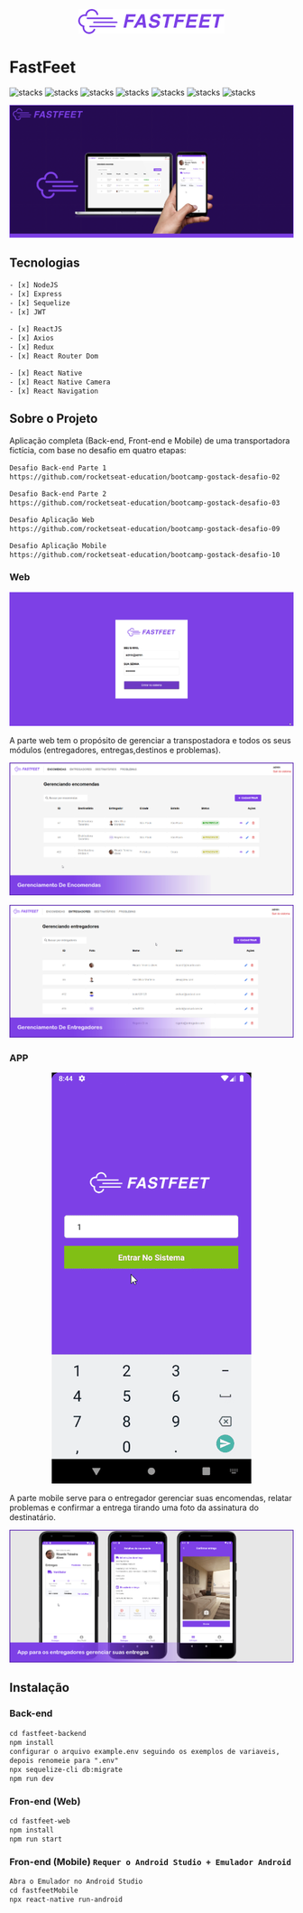 <p align="center">
  <img src="fastfeet-web/src/assets/images/fastfeet-logo.png"/>
</p>

# FastFeet
![stacks](https://img.shields.io/badge/React.js--green) ![stacks](https://img.shields.io/badge/React%20Native--green) ![stacks](https://img.shields.io/badge/Redux--green)
![stacks](https://img.shields.io/badge/Node--blue) ![stacks](https://img.shields.io/badge/Sequelize--blue) ![stacks](https://img.shields.io/badge/Express.js--blue) ![stacks](https://img.shields.io/badge/JWT--blue)

<p align="center">
  <img src="uploads/banner.jpg"/>
</p>

## Tecnologias
```
- [x] NodeJS
- [x] Express
- [x] Sequelize
- [x] JWT
```
```
- [x] ReactJS
- [x] Axios
- [x] Redux
- [x] React Router Dom
```
```
- [x] React Native
- [x] React Native Camera
- [x] React Navigation
```

## Sobre o Projeto
Aplicação completa (Back-end, Front-end e Mobile) de uma transportadora fictícia, com base no desafio em quatro etapas: 

```
Desafio Back-end Parte 1
https://github.com/rocketseat-education/bootcamp-gostack-desafio-02
```
```
Desafio Back-end Parte 2
https://github.com/rocketseat-education/bootcamp-gostack-desafio-03
```
```
Desafio Aplicação Web
https://github.com/rocketseat-education/bootcamp-gostack-desafio-09
```
```
Desafio Aplicação Mobile
https://github.com/rocketseat-education/bootcamp-gostack-desafio-10
```


### Web
<p align="center">
  <img src="uploads/gif-web.gif"/>
</p>
<p>A parte web tem o propósito de gerenciar a transpostadora e todos os seus módulos (entregadores, entregas,destinos e problemas).</p>
<p align="center">
  <img src="uploads/gerenciamento-encomendas-web.jpg"/>
</p>
<p align="center">
  <img src="uploads/gerenciamento-entregadores-web.jpg"/>
</p>

### APP
<p align="center">
  <img src="uploads/gif-app.gif"/>
</p>
<p>A parte mobile serve para o entregador gerenciar suas encomendas, relatar problemas e confirmar a entrega tirando uma foto da assinatura do destinatário.</p>
<p align="center">
  <img src="uploads/app-entregadores.jpg"/>
</p>

## Instalação
### Back-end 
```
cd fastfeet-backend
npm install
configurar o arquivo example.env seguindo os exemplos de variaveis, depois renomeie para ".env"
npx sequelize-cli db:migrate
npm run dev
```

### Fron-end (Web)
```
cd fastfeet-web
npm install
npm run start
```

### Fron-end (Mobile) `Requer o Android Studio + Emulador Android`
```
Abra o Emulador no Android Studio
cd fastfeetMobile
npx react-native run-android
